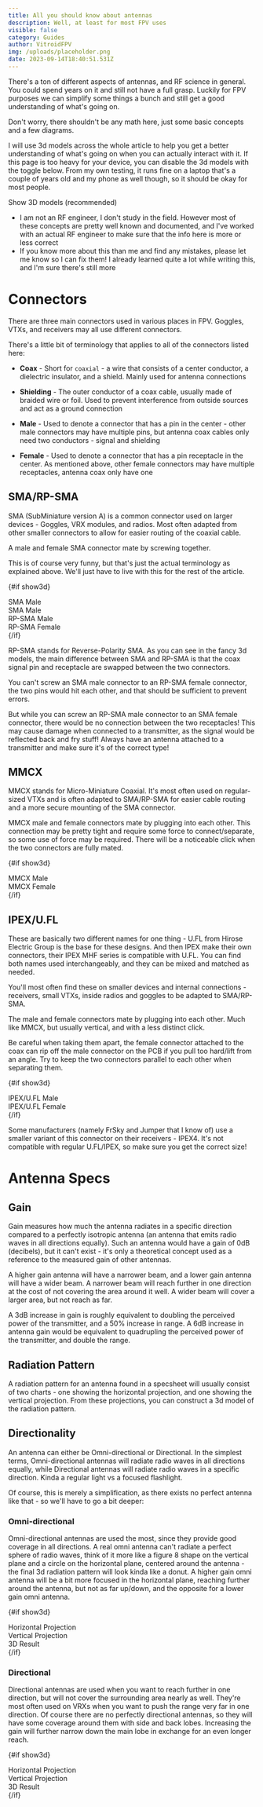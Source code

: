 ```yaml
---
title: All you should know about antennas
description: Well, at least for most FPV uses
visible: false
category: Guides
author: VitroidFPV
img: /uploads/placeholder.png
date: 2023-09-14T18:40:51.531Z
---
```


<script lang="ts">
	import GridBox from "$components/articlesPage/GridBox.svelte";
	import GridItem from "$components/articlesPage/GridItem.svelte";
	import Tablist from "$components/articlesPage/Tablist.svelte";
	import Tab from "$components/articlesPage/Tab.svelte";
	import Admonition from "$components/articlesPage/Admonition.svelte";
	import GLTFWrapper from "$components/three/GLTFWrapper.svelte";
	import GLTFBox from "$components/three/GLTFBox.svelte";

	import { Switch } from "@rgossiaux/svelte-headlessui"

	let show3d = true;
</script>

There's a ton of different aspects of antennas, and RF science in general. You could spend years on it and still not have a full grasp. Luckily for FPV purposes we can simplify some things a bunch and still get a good understanding of what's going on.

Don't worry, there shouldn't be any math here, just some basic concepts and a few diagrams. 

I will use 3d models across the whole article to help you get a better understanding of what's going on when you can actually interact with it. If this page is too heavy for your device, you can disable the 3d models with the toggle below. From my own testing, it runs fine on a laptop that's a couple of years old and my phone as well though, so it should be okay for most people.

<div class="flex">
	<Switch
		bind:checked={show3d}
		class={"relative inline-flex items-center rounded-full h-6 w-12 outline outline-2 outline-neutral-400/20 mr-2 duration-300 " + (show3d ? "text-highlight/20 dark:bg-highlight-dark/20 outline-highlight dark:outline-highlight-dark" : "bg-neutral-400/10")}
	>
		<span
			class={"toggle inline-block w-4 rounded-full aspect-square bg-neutral-400/50 duration-300 " + (show3d ? " bg-highlight dark:bg-highlight-dark translate-x-7" : "translate-x-1")}
		/>
	</Switch>

Show 3D models (recommended)

</div>

<Admonition type="tip" title="Disclosure">

* I am not an RF engineer, I don't study in the field. However most of these concepts are pretty well known and documented, and I've worked with an actual RF engineer to make sure that the info here is more or less correct
* If you know more about this than me and find any mistakes, please let me know so I can fix them! I already learned quite a lot while writing this, and I'm sure there's still more

</Admonition>

# Connectors

There are three main connectors used in various places in FPV. Goggles, VTXs, and receivers may all use different connectors.

There's a little bit of terminology that applies to all of the connectors listed here:

* **Coax** - Short for `coaxial` - a wire that consists of a center conductor, a dielectric insulator, and a shield. Mainly used for antenna connections

* **Shielding** - The outer conductor of a coax cable, usually made of braided wire or foil. Used to prevent interference from outside sources and act as a ground connection

* **Male** - Used to denote a connector that has a pin in the center - other male connectors may have multiple pins, but antenna coax cables only need two conductors - signal and shielding

* **Female** - Used to denote a connector that has a pin receptacle in the center. As mentioned above, other female connectors may have multiple receptacles, antenna coax only have one


## SMA/RP-SMA

SMA (SubMiniature version A) is a common connector used on larger devices - Goggles, VRX modules, and radios. Most often adapted from other smaller connectors to allow for easier routing of the coaxial cable.

A male and female SMA connector mate by screwing together.

This is of course very funny, but that's just the actual terminology as explained above. We'll just have to live with this for the rest of the article.


{#if show3d}
<GridBox cols={4} classes="">

<GLTFBox>
<GLTFWrapper url="/uploads/three/antennas/sma_male.glb" scale={1.5}/>
<div slot="content">SMA Male</div>
</GLTFBox>

<GLTFBox>
<GLTFWrapper url="/uploads/three/antennas/sma_female.glb" scale={1.5}/>
<div slot="content">SMA Male</div>
</GLTFBox>

<GLTFBox>
<GLTFWrapper url="/uploads/three/antennas/rpsma_male.glb" scale={1.5}/>
<div slot="content">RP-SMA Male</div>
</GLTFBox>

<GLTFBox>
<GLTFWrapper url="/uploads/three/antennas/rpsma_female.glb" scale={1.5}/>
<div slot="content">RP-SMA Female</div>
</GLTFBox>

</GridBox>
{/if}

RP-SMA stands for Reverse-Polarity SMA. As you can see in the fancy 3d models, the main difference between SMA and RP-SMA is that the coax signal pin and receptacle are swapped between the two connectors. 

<Admonition type="caution" title="">

You can't screw an SMA male connector to an RP-SMA female connector, the two pins would hit each other, and that should be sufficient to prevent errors.

But while you can screw an RP-SMA male connector to an SMA female connector, there would be no connection between the two receptacles! This may cause damage when connected to a transmitter, as the signal would be reflected back and fry stuff! Always have an antenna attached to a transmitter and make sure it's of the correct type!

</Admonition>

## MMCX

MMCX stands for Micro-Miniature Coaxial. It's most often used on regular-sized VTXs and is often adapted to SMA/RP-SMA for easier cable routing and a more secure mounting of the SMA connector.

MMCX male and female connectors mate by plugging into each other. This connection may be pretty tight and require some force to connect/separate, so some use of force may be required. There will be a noticeable click when the two connectors are fully mated.

{#if show3d}
<GridBox cols={4} classes="">

<GLTFBox>
<GLTFWrapper url="/uploads/three/antennas/mmcx_male.glb" scale={2}/>
<div slot="content">MMCX Male</div>
</GLTFBox>

<GLTFBox>
<GLTFWrapper url="/uploads/three/antennas/mmcx_female.glb" scale={2}/>
<div slot="content">MMCX Female</div>
</GLTFBox>

</GridBox>
{/if}

## IPEX/U.FL

These are basically two different names for one thing - U.FL from Hirose Electric Group is the base for these designs. And then IPEX make their own connectors, their IPEX MHF series is compatible with U.FL. You can find both names used interchangeably, and they can be mixed and matched as needed.

You'll most often find these on smaller devices and internal connections - receivers, small VTXs, inside radios and goggles to be adapted to SMA/RP-SMA.

The male and female connectors mate by plugging into each other. Much like MMCX, but usually vertical, and with a less distinct click. 

<Admonition type="danger" title="">

Be careful when taking them apart, the female connector attached to the coax can rip off the male connector on the PCB if you pull too hard/lift from an angle. Try to keep the two connectors parallel to each other when separating them.

</Admonition>

{#if show3d}
<GridBox cols={4} classes="">

<GLTFBox>
<GLTFWrapper url="/uploads/three/antennas/ipex_male.glb" scale={2}/>
<div slot="content">IPEX/U.FL Male</div>
</GLTFBox>

<GLTFBox>
<GLTFWrapper url="/uploads/three/antennas/ipex_female.glb" scale={2}/>
<div slot="content">IPEX/U.FL Female</div>
</GLTFBox>

</GridBox>
{/if}

<Admonition type="caution" title="">

Some manufacturers (namely FrSky and Jumper that I know of) use a smaller variant of this connector on their receivers - IPEX4. It's not compatible with regular U.FL/IPEX, so make sure you get the correct size!

</Admonition>

# Antenna Specs

## Gain

Gain measures how much the antenna radiates in a specific direction compared to a perfectly isotropic antenna (an antenna that emits radio waves in all directions equally). Such an antenna would have a gain of 0dB (decibels), but it can't exist - it's only a theoretical concept used as a reference to the measured gain of other antennas.

A higher gain antenna will have a narrower beam, and a lower gain antenna will have a wider beam. A narrower beam will reach further in one direction at the cost of not covering the area around it well. A wider beam will cover a larger area, but not reach as far.

A 3dB increase in gain is roughly equivalent to doubling the perceived power of the transmitter, and a 50% increase in range. A 6dB increase in antenna gain would be equivalent to quadrupling the perceived power of the transmitter, and double the range.

## Radiation Pattern

A radiation pattern for an antenna found in a specsheet will usually consist of two charts - one showing the horizontal projection, and one showing the vertical projection. From these projections, you can construct a 3d model of the radiation pattern.

## Directionality

An antenna can either be Omni-directional or Directional. In the simplest terms, Omni-directional antennas will radiate radio waves in all directions equally, while Directional antennas will radiate radio waves in a specific direction. Kinda a regular light vs a focused flashlight.

Of course, this is merely a simplification, as there exists no perfect antenna like that - so we'll have to go a bit deeper:

### Omni-directional

Omni-directional antennas are used the most, since they provide good coverage in all directions. A real omni antenna can't radiate a perfect sphere of radio waves, think of it more like a figure 8 shape on the vertical plane and a circle on the horizontal plane, centered around the antenna - the final 3d radiation pattern will look kinda like a donut. A higher gain omni antenna will be a bit more focused in the horizontal plane, reaching further around the antenna, but not as far up/down, and the opposite for a lower gain omni antenna.

{#if show3d}
<GridBox cols={3} classes="">

<GLTFBox>
<GLTFWrapper url="/uploads/three/antennas/radiation/circle_h.glb" scale={1.75}/>
<GLTFWrapper url="/uploads/three/antennas/radiation/pattern_h.glb" scale={1.75}/>
<div slot="content">Horizontal Projection</div>
</GLTFBox>

<GLTFBox>
<GLTFWrapper url="/uploads/three/antennas/radiation/circle_h.glb" scale={1.75} rotation={[Math.PI / 2, 0, 0]}/>
<GLTFWrapper url="/uploads/three/antennas/radiation/pattern_v.glb" scale={1.75}/>
<div slot="content">Vertical Projection</div>
</GLTFBox>

<GLTFBox>
<GLTFWrapper url="/uploads/three/antennas/radiation/axes.glb" scale={1.75}/>
<GLTFWrapper url="/uploads/three/antennas/radiation/pattern_3d.glb" scale={1.75}/>
<GLTFWrapper url="/uploads/three/antennas/radiation/pattern_wire.glb" scale={1.75}/>
<GLTFWrapper url="/uploads/three/antennas/radiation/pattern_h.glb" scale={1.75}/>
<GLTFWrapper url="/uploads/three/antennas/radiation/pattern_v.glb" scale={1.75}/>

<div slot="content">3D Result</div>
</GLTFBox>

</GridBox>
{/if}

### Directional

Directional antennas are used when you want to reach further in one direction, but will not cover the surrounding area nearly as well. They're most often used on VRXs when you want to push the range very far in one direction. Of course there are no perfectly directional antennas, so they will have some coverage around them with side and back lobes. Increasing the gain will further narrow down the main lobe in exchange for an even longer reach.

{#if show3d}
<GridBox cols={3} classes="">

<GLTFBox>
<GLTFWrapper url="/uploads/three/antennas/radiation/circle_h.glb" scale={1.75}/>
<GLTFWrapper url="/uploads/three/antennas/radiation/directional_pattern_h.glb" scale={1.75}/>
<div slot="content">Horizontal Projection</div>
</GLTFBox>

<GLTFBox>
<GLTFWrapper url="/uploads/three/antennas/radiation/circle_h.glb" scale={1.75} rotation={[Math.PI / 2, 0, 0]}/>
<GLTFWrapper url="/uploads/three/antennas/radiation/directional_pattern_h.glb" scale={1.75} rotation={[Math.PI / 2, 0, 0]}/>
<div slot="content">Vertical Projection</div>
</GLTFBox>

<GLTFBox>
<GLTFWrapper url="/uploads/three/antennas/radiation/axes.glb" scale={1.75}/>
<GLTFWrapper url="/uploads/three/antennas/radiation/directional_pattern_3d.glb" scale={1.75}/>
<GLTFWrapper url="/uploads/three/antennas/radiation/directional_pattern_wire.glb" scale={1.75}/>
<GLTFWrapper url="/uploads/three/antennas/radiation/directional_pattern_h.glb" scale={1.75}/>
<GLTFWrapper url="/uploads/three/antennas/radiation/directional_pattern_v.glb" scale={1.75}/>

<div slot="content">3D Result</div>
</GLTFBox>

</GridBox>
{/if}
